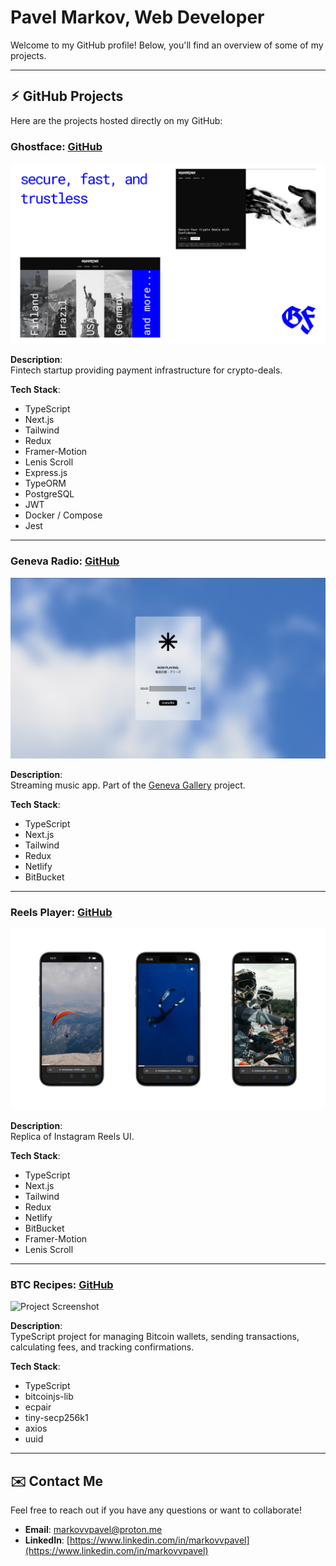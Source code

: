 # Pavel Markov, Web Developer

Welcome to my GitHub profile! Below, you'll find an overview of some of my projects.

---

## ⚡︎ GitHub Projects

Here are the projects hosted directly on my GitHub:

### Ghostface: [GitHub](https://github.com/markovvpavel/ghostface)

![Project Screenshot](https://raw.githubusercontent.com/markovvpavel/markovvpavel/refs/heads/main/images/ghostface.png)

**Description**:  
Fintech startup providing payment infrastructure for crypto-deals.

**Tech Stack**:

- TypeScript
- Next.js
- Tailwind
- Redux
- Framer-Motion
- Lenis Scroll
- Express.js
- TypeORM
- PostgreSQL
- JWT
- Docker / Compose
- Jest

---

### Geneva Radio: [GitHub](https://github.com/markovvpavel/geneva-radio)

![Project Screenshot](https://raw.githubusercontent.com/markovvpavel/markovvpavel/refs/heads/main/images/geneva-radio.png)

**Description**:  
Streaming music app. Part of the [Geneva Gallery](https://geneva-gallery.netlify.app) project.

**Tech Stack**:

- TypeScript
- Next.js
- Tailwind
- Redux
- Netlify
- BitBucket

---

### Reels Player: [GitHub](https://github.com/markovvpavel/reels-player)

![Project Screenshot](https://raw.githubusercontent.com/markovvpavel/markovvpavel/refs/heads/main/images/reels-player.png)

**Description**:  
Replica of Instagram Reels UI.

**Tech Stack**:

- TypeScript
- Next.js
- Tailwind
- Redux
- Netlify
- BitBucket
- Framer-Motion
- Lenis Scroll

---

### BTC Recipes: [GitHub](https://github.com/markovvpavel/btc-recipes)

![Project Screenshot](https://raw.githubusercontent.com/markovvpavel/markovvpavel/refs/heads/main/images/btc-recipes.png)

**Description**:  
TypeScript project for managing Bitcoin wallets, sending transactions, calculating fees, and tracking confirmations.

**Tech Stack**:

- TypeScript
- bitcoinjs-lib
- ecpair
- tiny-secp256k1
- axios
- uuid

---

## ✉️ Contact Me

Feel free to reach out if you have any questions or want to collaborate!

- **Email**: [markovvpavel@proton.me](mailto:markovvpavel@proton.me)
- **LinkedIn**: [https://www.linkedin.com/in/markovvpavel](https://www.linkedin.com/in/markovvpavel)
